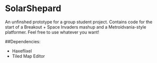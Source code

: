 # SolarShepard
An unfinshed prototype for a group student project.
Contains code for the start of a Breakout + Space Invaders mashup and a Metroidvania-style platformer.
Feel free to use whatever you want!

##Dependencies:
* Haxeflixel
* Tiled Map Editor
